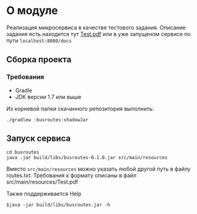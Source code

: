 # О модуле
Реализация микросервиса в качестве тестового задания.
Описание задания есть находится тут [Test.pdf](src/main/resources/Test.pdf)
или в уже запущеном сервисе по пути `localhost:8080/docs`

## Сборка проекта

### Требования
* Gradle
* JDK версии 1.7 или выше

Из корневой папки скачанного репозитория выполнить:
```
./gradlew :busroutes:shadowJar
```

## Запуск сервиса

```
cd busroutes
java -jar build/libs/busroutes-0.1.0.jar src/main/resources
```
Вместо `src/main/resources` можно указать любой другой путь в файлу routes.txt.
Требования к формату описаны в файл src/main/resources/Test.pdf

Также поддерживается Help
```
$java -jar build/libs/busroutes.jar -h

```